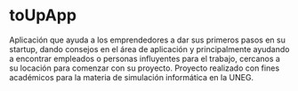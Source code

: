 # toUpApp
Aplicación que ayuda a los emprendedores a dar sus primeros pasos en su startup, dando consejos en el área de aplicación y principalmente ayudando a encontrar empleados o personas influyentes para el trabajo, cercanos a su locación para comenzar con su proyecto. Proyecto realizado con fines académicos para la materia de simulación informática en la UNEG.
